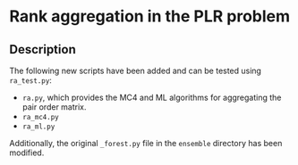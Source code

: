 # Rank aggregation in the PLR problem

## Description
The following new scripts have been added and can be tested using `ra_test.py`:
- `ra.py`, which provides the MC4 and ML algorithms for aggregating the pair order matrix.
- `ra_mc4.py`
- `ra_ml.py`

Additionally, the original `_forest.py` file in the `ensemble` directory has been modified.